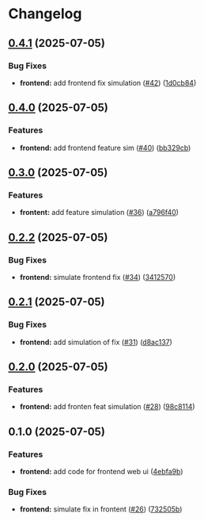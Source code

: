 # Changelog

## [0.4.1](https://github.com/mos2dl/devops-tests/compare/frontend-v0.4.0...frontend-v0.4.1) (2025-07-05)


### Bug Fixes

* **frontend:** add frontend fix simulation ([#42](https://github.com/mos2dl/devops-tests/issues/42)) ([1d0cb84](https://github.com/mos2dl/devops-tests/commit/1d0cb84cf29312c680e22b407cfea5f44b2d88c4))

## [0.4.0](https://github.com/mos2dl/devops-tests/compare/frontend-v0.3.0...frontend-v0.4.0) (2025-07-05)


### Features

* **frontend:** add frontend feature sim ([#40](https://github.com/mos2dl/devops-tests/issues/40)) ([bb329cb](https://github.com/mos2dl/devops-tests/commit/bb329cbd05f562fd7eb719a601ce259b598de998))

## [0.3.0](https://github.com/mos2dl/devops-tests/compare/frontend-v0.2.2...frontend-v0.3.0) (2025-07-05)


### Features

* **frontent:** add feature simulation ([#36](https://github.com/mos2dl/devops-tests/issues/36)) ([a796f40](https://github.com/mos2dl/devops-tests/commit/a796f407dd878be9666a0f462cec7f6601abe916))

## [0.2.2](https://github.com/mos2dl-homelab/devops-project/compare/frontend-v0.2.1...frontend-v0.2.2) (2025-07-05)


### Bug Fixes

* **frontend:** simulate frontend fix ([#34](https://github.com/mos2dl-homelab/devops-project/issues/34)) ([3412570](https://github.com/mos2dl-homelab/devops-project/commit/3412570f4d09f3352cb02c3989eb56f4faee663e))

## [0.2.1](https://github.com/mos2dl-homelab/devops-project/compare/frontend-v0.2.0...frontend-v0.2.1) (2025-07-05)


### Bug Fixes

* **frontend:** add simulation of fix ([#31](https://github.com/mos2dl-homelab/devops-project/issues/31)) ([d8ac137](https://github.com/mos2dl-homelab/devops-project/commit/d8ac1370b97f1153a4917d7bed0bb79838889cbf))

## [0.2.0](https://github.com/mos2dl-homelab/devops-project/compare/frontend-v0.1.0...frontend-v0.2.0) (2025-07-05)


### Features

* **frontend:** add fronten feat simulation ([#28](https://github.com/mos2dl-homelab/devops-project/issues/28)) ([98c8114](https://github.com/mos2dl-homelab/devops-project/commit/98c8114b6afbf922e4cdd6c9f13bfff55bb840fc))

## 0.1.0 (2025-07-05)


### Features

* **frontend:** add code for frontend web ui ([4ebfa9b](https://github.com/mos2dl-homelab/devops-project/commit/4ebfa9b73882decd28d2ed39842ac2689320ac2a))


### Bug Fixes

* **frontend:** simulate fix in frontent ([#26](https://github.com/mos2dl-homelab/devops-project/issues/26)) ([732505b](https://github.com/mos2dl-homelab/devops-project/commit/732505b2b5d644cd1a2443ae8ad48933ce469745))

